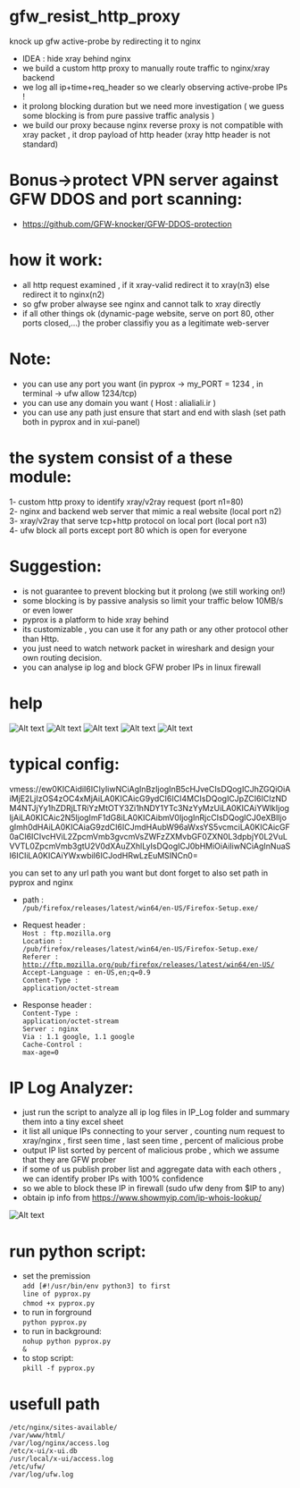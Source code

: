 # gfw_resist_http_proxy
knock up gfw active-probe by redirecting it to nginx

- IDEA : hide xray behind nginx
- we build a custom http proxy to manually route traffic to nginx/xray backend
- we log all ip+time+req_header so we clearly observing active-probe IPs !
- it prolong blocking duration but we need more investigation ( we guess some blocking is from pure passive traffic analysis )
- we build our proxy because nginx reverse proxy is not compatible with xray packet , it drop payload of http header (xray http header is not standard)



# Bonus->protect VPN server against GFW DDOS and port scanning:
- https://github.com/GFW-knocker/GFW-DDOS-protection



# how it work:

- all http request examined , if it xray-valid redirect it to xray(n3) else redirect it to nginx(n2)
- so gfw prober alwayse see nginx and cannot talk to xray directly 
- if all other things ok (dynamic-page website, serve on port 80, other ports closed,...) the prober classifiy you as a legitimate web-server


# Note:
- you can use any port you want (in pyprox ->  my_PORT = 1234  , in terminal -> ufw allow 1234/tcp)
- you can use any domain you want ( Host : alialiali.ir )
- you can use any path just ensure that start and end with slash (set path both in pyprox and in xui-panel)


# the system consist of a these module:<br>
1- custom http proxy to identify xray/v2ray request (port n1=80)<br>
2- nginx and backend web server that mimic a real website (local port n2)<br>
3- xray/v2ray that serve tcp+http protocol on local port  (local port n3)<br>
4- ufw block all ports except port 80 which is open for everyone<br>

# Suggestion:
 - is not guarantee to prevent blocking but it prolong (we still working on!)
 - some blocking is by passive analysis so limit your traffic below 10MB/s or even lower
 - pyprox is a platform to hide xray behind
 - its customizable , you can use it for any path or any other protocol other than Http. 
 - you just need to watch network packet in wireshark and design your own routing decision.
 - you can analyse ip log and block GFW prober IPs in linux firewall

# help
![Alt text](/instruction/pyprox.png?raw=true "pyprox")
![Alt text](/instruction/config0.png?raw=true "config0")
![Alt text](/instruction/config1.png?raw=true "config1")
![Alt text](/instruction/config2.png?raw=true "config2")
![Alt text](/instruction/traffic.png?raw=true "traffic")

# typical config:

vmess://ew0KICAidiI6ICIyIiwNCiAgInBzIjogInB5cHJveCIsDQogICJhZGQiOiAiMjE2LjIzOS4zOC4xMjAiLA0KICAicG9ydCI6ICI4MCIsDQogICJpZCI6ICIzNDM4NTJjYy1hZDRjLTRiYzMtOTY3Zi1hNDY1YTc3NzYyMzUiLA0KICAiYWlkIjogIjAiLA0KICAic2N5IjogImF1dG8iLA0KICAibmV0IjogInRjcCIsDQogICJ0eXBlIjogImh0dHAiLA0KICAiaG9zdCI6ICJmdHAubW96aWxsYS5vcmciLA0KICAicGF0aCI6ICIvcHViL2ZpcmVmb3gvcmVsZWFzZXMvbGF0ZXN0L3dpbjY0L2VuLVVTL0ZpcmVmb3gtU2V0dXAuZXhlLyIsDQogICJ0bHMiOiAiIiwNCiAgInNuaSI6ICIiLA0KICAiYWxwbiI6ICJodHRwLzEuMSINCn0=


you can set to any url path you want but dont forget to also set path in pyprox and nginx

- path :<br>
  <code>/pub/firefox/releases/latest/win64/en-US/Firefox-Setup.exe/</code><br>

- Request header :<br>
  <code>Host : ftp.mozilla.org</code><br>
  <code>Location : /pub/firefox/releases/latest/win64/en-US/Firefox-Setup.exe/</code><br>
  <code>Referer : http://ftp.mozilla.org/pub/firefox/releases/latest/win64/en-US/</code><br>
  <code>Accept-Language : en-US,en;q=0.9</code><br>
  <code>Content-Type : application/octet-stream</code><br>

- Response header :<br>
  <code>Content-Type : application/octet-stream</code><br>
  <code>Server : nginx</code><br>
  <code>Via : 1.1 google, 1.1 google</code><br>
  <code>Cache-Control : max-age=0</code><br>





# IP Log Analyzer:
- just run the script to analyze all ip log files in IP_Log folder and summary them into a tiny excel sheet
- it list all unique IPs connecting to your server , counting num request to xray/nginx , first seen time , last seen time , percent of malicious probe
- output IP list sorted by percent of malicious probe , which we assume that they are GFW prober
- if some of us publish prober list and aggregate data with each others , we can identify prober IPs with 100% confidence
- so we able to block these IP in firewall (sudo ufw deny from $IP to any)
- obtain ip info from https://www.showmyip.com/ip-whois-lookup/

![Alt text](/instruction/ip_analyze.png?raw=true "ip_analyze")



# run python script:
- set the premission<br>
<code>add   [#!/usr/bin/env python3]     to first line of pyprox.py</code><br>
<code>chmod +x pyprox.py</code><br>
- to run in forground<br>
<code>python pyprox.py</code><br>
- to run in background:<br>
<code>nohup python pyprox.py &</code><br>
- to stop script:<br>
<code>pkill -f pyprox.py</code><br>


# usefull path
<code>/etc/nginx/sites-available/</code><br>
<code>/var/www/html/</code><br>
<code>/var/log/nginx/access.log</code><br>
<code>/etc/x-ui/x-ui.db</code><br>
<code>/usr/local/x-ui/access.log</code><br>
<code>/etc/ufw/</code><br>
<code>/var/log/ufw.log</code><br>

